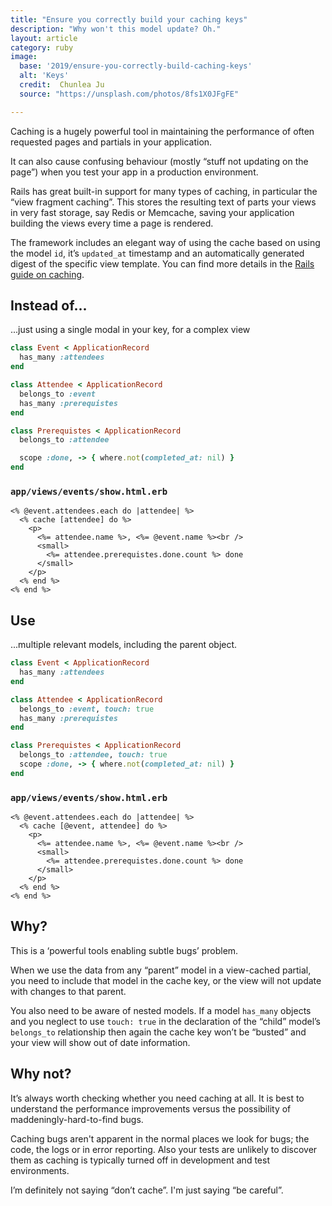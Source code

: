 ```yaml
---
title: "Ensure you correctly build your caching keys"
description: "Why won't this model update? Oh."
layout: article
category: ruby
image:
  base: '2019/ensure-you-correctly-build-caching-keys'
  alt: 'Keys'
  credit:  Chunlea Ju
  source: "https://unsplash.com/photos/8fs1X0JFgFE"

---
```


Caching is a hugely powerful tool in maintaining the performance of often requested pages and partials in your application.

It can also cause confusing behaviour (mostly “stuff not updating on the page”) when you test your app in a production environment.

Rails has great built-in support for many types of caching, in particular the “view fragment caching”. This stores the resulting text  of parts your views in very fast storage, say Redis or Memcache, saving your application building the views every time a page is rendered.

The framework includes an elegant way of using the cache based on using the model `id`, it’s `updated_at` timestamp and an automatically generated digest of the specific view template. You can find more details in the [Rails guide on caching](https://guides.rubyonrails.org/caching_with_rails.html#fragment-caching).


## Instead of...

...just using a single modal in your key, for a complex view

```ruby
class Event < ApplicationRecord
  has_many :attendees
end

class Attendee < ApplicationRecord
  belongs_to :event
  has_many :prerequistes
end

class Prerequistes < ApplicationRecord
  belongs_to :attendee

  scope :done, -> { where.not(completed_at: nil) }
end
```


### `app/views/events/show.html.erb`

```erb
<% @event.attendees.each do |attendee| %>
  <% cache [attendee] do %>
    <p>
      <%= attendee.name %>, <%= @event.name %><br />
      <small>
        <%= attendee.prerequistes.done.count %> done
      </small>
    </p>
  <% end %>
<% end %>
```


## Use

...multiple relevant models, including the parent object.

```ruby
class Event < ApplicationRecord
  has_many :attendees
end

class Attendee < ApplicationRecord
  belongs_to :event, touch: true
  has_many :prerequistes
end

class Prerequistes < ApplicationRecord
  belongs_to :attendee, touch: true
  scope :done, -> { where.not(completed_at: nil) }
end
```

### `app/views/events/show.html.erb`

```erb
<% @event.attendees.each do |attendee| %>
  <% cache [@event, attendee] do %>
    <p>
      <%= attendee.name %>, <%= @event.name %><br />
      <small>
        <%= attendee.prerequistes.done.count %> done
      </small>
    </p>
  <% end %>
<% end %>
```


## Why?

This is a ‘powerful tools enabling subtle bugs’ problem.

When we use the data from any “parent” model in a view-cached partial, you need to include that model in the cache key, or the view will not update with changes to that parent.

You also need to be aware of nested models. If a model `has_many` objects and you neglect to use `touch: true` in the declaration of the “child” model’s `belongs_to` relationship then again the cache key won’t be “busted” and your view will show out of date information.


## Why not?

It’s always worth checking whether you need caching at all. It is best to understand the performance improvements versus the possibility of maddeningly-hard-to-find bugs.

Caching bugs aren't apparent in the normal places we look for bugs; the code, the logs or in error reporting. Also your tests are unlikely to discover them as caching is typically turned off in development and test environments.

I’m definitely not saying “don’t cache”. I'm just saying “be careful”.
